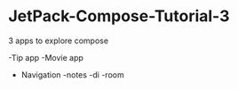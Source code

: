 # JetPack-Compose-Tutorial-3

3 apps to explore compose

-Tip app
-Movie app
 - Navigation 
-notes
-di
-room
